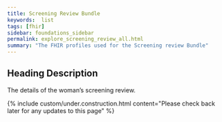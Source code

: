 ```yaml
---
title: Screening Review Bundle
keywords:  list
tags: [fhir]
sidebar: foundations_sidebar
permalink: explore_screening_review_all.html
summary: "The FHIR profiles used for the Screening review Bundle"
---
```


## Heading Description ##
The details of the woman’s screening review.

{% include custom/under.construction.html content="Please check back later for any updates to this page" %}
